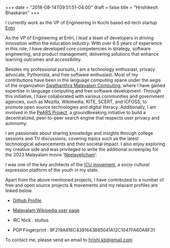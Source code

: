 +++
date = "2018-08-14T09:51:51-04:00"
draft = false
title = "Hrishikesh Bhaskaran"
+++

I currently work as the VP of Engineering in Kochi based ed-tech startup [Entri](https://entri.me) 

As the VP of Engineering at Entri, I lead a team of developers in driving innovation within the education industry. With over 6.5 years of experience in this role, I have developed core competencies in strategy, software engineering, and product management, delivering solutions that enhance learning outcomes and accessibility. 

Besides my professional pursuits, I am a technology enthusiast, privacy advocate, Pythonista, and free software enthusiast. Most of my contributions have been in the language computing space under the aegis of the organization [Swathanthra Malayalam Computing](https://smc.org.in), where I have gained expertise in language computing and free software development. Through this initiative, I have collaborated with various communities and government agencies, such as Mozilla, Wikimedia, KITE, SCERT, and ICFOSS, to promote open source technologies and digital literacy. Additionally, I am involved in the [PeARS Project](https://pearsearch.org), a groundbreaking initiative to build a decentralized, peer-to-peer search engine that respects user privacy and autonomy.

I am passionate about sharing knowledge and insights through college sessions and TV discussions, covering topics such as the latest technological advancements and their societal impact. I also enjoy exploring my creative side and was privileged to write the additional screenplay for the 2023 Malayalam movie '[Neelavelicham](https://en.wikipedia.org/wiki/Neelavelicham_(film))'.

I was one of the key architects of the [ICU movement](https://www.facebook.com/InternationalChaluUnion/), a socio cultural expression platform of the youth in my state.

Apart from the above mentioned projects, I have contributed to a number of free and open source projects & movements and my relavant profiles are linked below.

* [Github Profile](https://github.com/stultus) 
* [Malayalam Wikipedia user page](https://ml.wikipedia.org/wiki/user:Hrishikesh.kb)


* IRC Nick : stultus
* PGP Fingerprint : 9F219A816C4391643B85041A12C1047FA60A6F31

To contact me, please send an email to hrishi.kb@gmail.com
